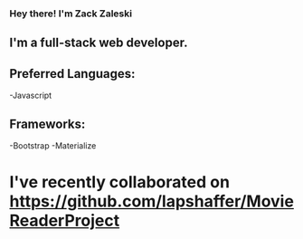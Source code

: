 ### Hey there! I'm Zack Zaleski

## I'm a full-stack web developer.

## Preferred Languages:
-Javascript

## Frameworks:
-Bootstrap
-Materialize

# I've recently collaborated on https://github.com/lapshaffer/MovieReaderProject
